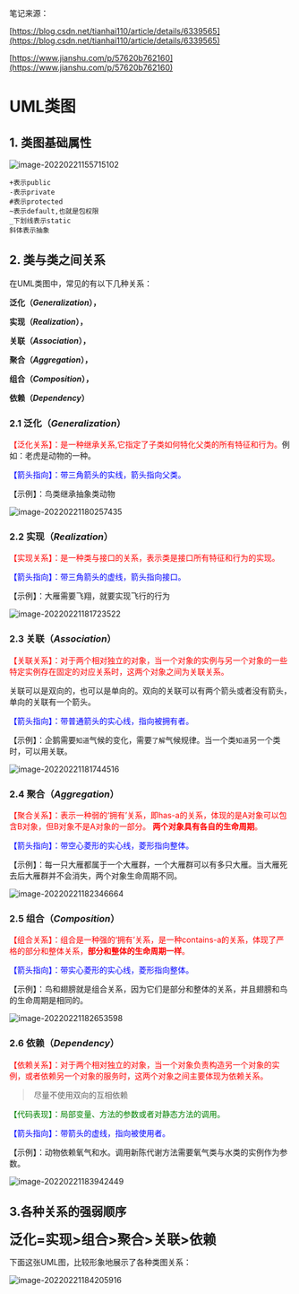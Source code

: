 笔记来源：

[https://blog.csdn.net/tianhai110/article/details/6339565](https://blog.csdn.net/tianhai110/article/details/6339565)

[https://www.jianshu.com/p/57620b762160](https://www.jianshu.com/p/57620b762160)

# UML类图

## 1. 类图基础属性

![image-20220221155715102](UML类图.assets/image-20220221155715102.png)

```
+表示public
-表示private  
#表示protected 
~表示default,也就是包权限  
_下划线表示static  
斜体表示抽象
```

## 2. 类与类之间关系

在UML类图中，常见的有以下几种关系：

**泛化（*Generalization*），**

**实现（*Realization*），**

**关联（*Association*），**

**聚合（*Aggregation*），**

**组合（*Composition*），**

**依赖（*Dependency*）**

### 2.1 泛化（*Generalization*）

<font color='red'>【泛化关系】：是一种继承关系,它指定了子类如何特化父类的所有特征和行为。</font>例如：老虎是动物的一种。

<font color='blue'>【箭头指向】：带三角箭头的实线，箭头指向父类。</font>

【示例】：鸟类继承抽象类动物

![image-20220221180257435](UML类图.assets/image-20220221180257435.png)

### 2.2 实现（*Realization*）

<font color='red'>【实现关系】：是一种类与接口的关系，表示类是接口所有特征和行为的实现。</font>

<font color='blue'>【箭头指向】：带三角箭头的虚线，箭头指向接口。</font>

【示例】：大雁需要飞翔，就要实现飞行的行为

![image-20220221181723522](UML类图.assets/image-20220221181723522.png)



### 2.3 关联（*Association*）

<font color='red'>【关联关系】：对于两个相对独立的对象，当一个对象的实例与另一个对象的一些特定实例存在固定的对应关系时，这两个对象之间为关联关系。</font>

关联可以是双向的，也可以是单向的。双向的关联可以有两个箭头或者没有箭头，单向的关联有一个箭头。

<font color='blue'>【箭头指向】：带普通箭头的实心线，指向被拥有者。</font>

【示例】：企鹅需要`知道`气候的变化，需要`了解`气候规律。当一个类`知道`另一个类时，可以用关联。

![image-20220221181744516](UML类图.assets/image-20220221181744516.png)

### 2.4 聚合（*Aggregation*）

<font color='red'>【聚合关系】：表示一种弱的‘拥有’关系，即has-a的关系，体现的是A对象可以包含B对象，但B对象不是A对象的一部分。 **两个对象具有各自的生命周期**。</font>

<font color='blue'>【箭头指向】：带空心菱形的实心线，菱形指向整体。</font>

【示例】：每一只大雁都属于一个大雁群，一个大雁群可以有多只大雁。当大雁死去后大雁群并不会消失，两个对象生命周期不同。

![image-20220221182346664](UML类图.assets/image-20220221182346664.png)

### 2.5 组合（*Composition*）

<font color='red'>【组合关系】：组合是一种强的‘拥有’关系，是一种contains-a的关系，体现了严格的部分和整体关系，**部分和整体的生命周期一样**。</font>

<font color='blue'>【箭头指向】：带实心菱形的实心线，菱形指向整体。</font>

【示例】：鸟和翅膀就是组合关系，因为它们是部分和整体的关系，并且翅膀和鸟的生命周期是相同的。

![image-20220221182653598](UML类图.assets/image-20220221182653598.png)

### 2.6 依赖（*Dependency*）

<font color='red'>【依赖关系】：对于两个相对独立的对象，当一个对象负责构造另一个对象的实例，或者依赖另一个对象的服务时，这两个对象之间主要体现为依赖关系。</font>

> ​	尽量不使用双向的互相依赖

<font color='green'>【代码表现】：局部变量、方法的参数或者对静态方法的调用。</font>

<font color='blue'>【箭头指向】：带箭头的虚线，指向被使用者。</font>

【示例】：动物依赖氧气和水。调用新陈代谢方法需要氧气类与水类的实例作为参数。

![image-20220221183942449](UML类图.assets/image-20220221183942449.png)

## 3.各种关系的强弱顺序

**<font size='5'>泛化=实现>组合>聚合>关联>依赖</font>**

下面这张UML图，比较形象地展示了各种类图关系：

![image-20220221184205916](UML类图.assets/image-20220221184205916.png)

